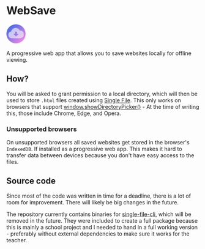 # WebSave

<img src="./web/lib/img/icon.png" width="50" height="50"/>

A progressive web app that allows you to save websites locally for offline viewing.

## How?
You will be asked to grant permission to a local directory, which will then be used to store `.html` files created using [Single File](https://www.getsinglefile.com/). This only works on browsers that support [window.showDirectoryPicker()](https://developer.mozilla.org/en-US/docs/Web/API/Window/showDirectoryPicker) - At the time of writing this, those include Chrome, Edge, and Opera.

### Unsupported browsers
On unsupported browsers all saved websites get stored in the browser's `IndexedDB`. If installed as a progressive web app. This makes it hard to transfer data between devices because you don't have easy access to the files.

## Source code
Since most of the code was written in time for a deadline, there is a lot of room for improvement. There will likely be big changes in the future. 

The repository currently contains binaries for [single-file-cli](https://github.com/gildas-lormeau/single-file-cli), which will be removed in the future. They were included to create a full package because this is mainly a school project and I needed to hand in a full working version - preferably without external dependencies to make sure it works for the teacher.